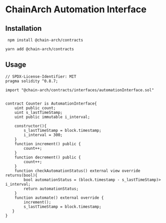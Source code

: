 #  ChainArch Automation Interface

## Installation

`` npm install @chain-arch/contracts``

`` yarn add @chain-arch/contracts ``


## Usage 

``` 
// SPDX-License-Identifier: MIT
pragma solidity ^0.8.7;

import "@chain-arch/contracts/interfaces/automationInterface.sol"


contract Counter is AutomationInterface{
    uint public count;
    uint s_lastTimeStamp;
    uint public immutable i_interval;

    constructor(){
        s_lastTimeStamp = block.timestamp;
        i_interval = 300;
    }
    function increment() public {
        count++;
    }
    function decrement() public {
        count++;
    }
    function checkAutomationStatus() external view override returns(bool){
        bool automationStatus = (block.timestamp - s_lastTimeStamp)> i_interval;
        return automationStatus;
    }
    function automate() external override {
        increment();
        s_lastTimeStamp = block.timestamp;
   }
}
```